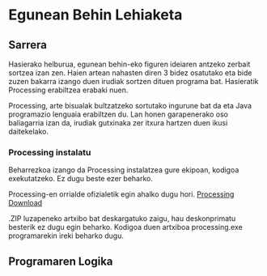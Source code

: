 # Egunean Behin Lehiaketa

## **Sarrera**
Hasierako helburua, egunean behin-eko figuren ideiaren antzeko zerbait sortzea izan zen. Haien artean nahasten diren 3 bidez osatutako eta bide zuzen bakarra izango duen irudiak sortzen dituen programa bat. Hasieratik Processing erabiltzea erabaki nuen.

Processing, arte bisualak bultzatzeko sortutako ingurune bat da eta Java programazio lenguaia erabiltzen du. Lan honen garapenerako oso baliagarria izan da, irudiak gutxinaka zer itxura hartzen duen ikusi daitekelako.

### Processing instalatu
Beharrezkoa izango da Processing instalatzea gure ekipoan, kodigoa exekutatzeko. Ez dugu beste ezer beharko.

Processing-en orrialde ofizialetik egin ahalko dugu hori. [Processing Download](https://processing.org/download/)

.ZIP luzapeneko artxibo bat deskargatuko zaigu, hau deskonprimatu besterik ez dugu egin beharko. Kodigoa duen artxiboa processing.exe programarekin ireki beharko dugu.

## **Programaren Logika**

